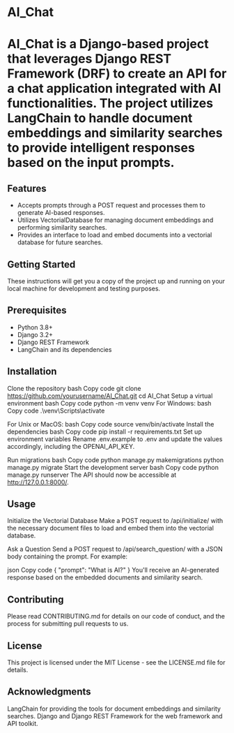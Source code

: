 # AI_Chat

# AI_Chat is a Django-based project that leverages Django REST Framework (DRF) to create an API for a chat application integrated with AI functionalities. The project utilizes LangChain to handle document embeddings and similarity searches to provide intelligent responses based on the input prompts.

## Features
- Accepts prompts through a POST request and processes them to generate AI-based responses.
- Utilizes VectorialDatabase for managing document embeddings and performing similarity searches.
- Provides an interface to load and embed documents into a vectorial database for future searches.

## Getting Started
These instructions will get you a copy of the project up and running on your local machine for development and testing purposes.

## Prerequisites
- Python 3.8+
- Django 3.2+
- Django REST Framework
- LangChain and its dependencies

## Installation
Clone the repository
bash
Copy code
git clone https://github.com/yourusername/AI_Chat.git
cd AI_Chat
Setup a virtual environment
bash
Copy code
python -m venv venv
For Windows:
bash
Copy code
.\venv\Scripts\activate

For Unix or MacOS:
bash
Copy code
source venv/bin/activate
Install the dependencies
bash
Copy code
pip install -r requirements.txt
Set up environment variables
Rename .env.example to .env and update the values accordingly, including the OPENAI_API_KEY.

Run migrations
bash
Copy code
python manage.py makemigrations
python manage.py migrate
Start the development server
bash
Copy code
python manage.py runserver
The API should now be accessible at http://127.0.0.1:8000/.

## Usage
Initialize the Vectorial Database
Make a POST request to /api/initialize/ with the necessary document files to load and embed them into the vectorial database.

Ask a Question
Send a POST request to /api/search_question/ with a JSON body containing the prompt. For example:

json
Copy code
{
  "prompt": "What is AI?"
}
You'll receive an AI-generated response based on the embedded documents and similarity search.

## Contributing
Please read CONTRIBUTING.md for details on our code of conduct, and the process for submitting pull requests to us.

## License
This project is licensed under the MIT License - see the LICENSE.md file for details.

## Acknowledgments
LangChain for providing the tools for document embeddings and similarity searches.
Django and Django REST Framework for the web framework and API toolkit.
